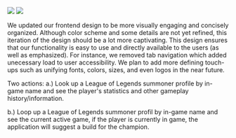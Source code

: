![](https://i.imgur.com/AXCFY3I.jpg)
![](https://i.imgur.com/LI5Eat8.jpg)

We updated our frontend design to be more visually engaging and concisely organized. Although color scheme and some details are not yet refined, this iteration of the design should be a lot more captivating.
This design ensures that our functionality is easy to use and directly available to the users (as well as emphasized). For instance, we removed tab navigation which added unecessary load to user accessibility.
We plan to add more defining touch-ups such as unifying fonts, colors, sizes, and even logos in the near future.

Two actions:
a.) Look up a League of Legends summoner profile by in-game name and see the player's statistics and other gameplay history/information.

b.) Loop up a League of Legends summoner profil by in-game name and see the current active game, if the player is currently in game, the application will suggest a build for the champion.

